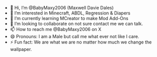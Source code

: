 - 👋 Hi, I’m @BabyMaxy2006 (Maxwell Davie Dales)
- 👀 I’m interested in Minecraft, ABDL, Regression & Diapers
- 🌱 I’m currently learning MCreator to make Mod Add-Ons
- 💞️ I’m looking to collaborate on not sure contact me we can talk.
- 📫 How to reach me @BabyMaxy2006 on X
- 😄 Pronouns: I am a Male but call me what ever not like I care.
- ⚡ Fun fact: We are what we are no matter how much we change the wallpaper.

<!---
BabyMaxy2006/BabyMaxy2006 is a ✨ special ✨ repository because its `README.md` (this file) appears on your GitHub profile.
You can click the Preview link to take a look at your changes.
--->
